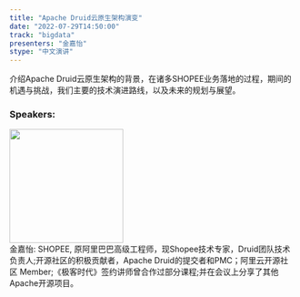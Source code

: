 ```yaml
---
title: "Apache Druid云原生架构演变"
date: "2022-07-29T14:50:00"
track: "bigdata"
presenters: "金嘉怡"
stype: "中文演讲"
---
```

介绍Apache Druid云原生架构的背景，在诸多SHOPEE业务落地的过程，期间的机遇与挑战，我们主要的技术演进路线，以及未来的规划与展望。
 ### Speakers: 
 <img src="images/speaker/1033.png" width="200" /><br>金嘉怡: SHOPEE, 原阿里巴巴高级工程师，现Shopee技术专家，Druid团队技术负责人;开源社区的积极贡献者，Apache Druid的提交者和PMC；阿里云开源社区 Member;《极客时代》签约讲师曾合作过部分课程;并在会议上分享了其他Apache开源项目。

 